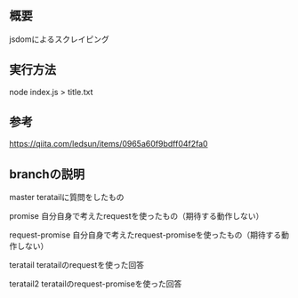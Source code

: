 ## 概要

jsdomによるスクレイピング


## 実行方法

node index.js > title.txt


## 参考

https://qiita.com/ledsun/items/0965a60f9bdff04f2fa0


## branchの説明

master				teratailに質問をしたもの

promise				自分自身で考えたrequestを使ったもの（期待する動作しない）

request-promise		自分自身で考えたrequest-promiseを使ったもの（期待する動作しない）

teratail			teratailのrequestを使った回答

teratail2			teratailのrequest-promiseを使った回答	
